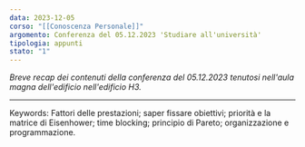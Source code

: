 ```yaml
---
data: 2023-12-05
corso: "[[Conoscenza Personale]]"
argomento: Conferenza del 05.12.2023 'Studiare all'università'
tipologia: appunti
stato: "1"
---
```

*Breve recap dei contenuti della conferenza del 05.12.2023 tenutosi nell'aula magna dell'edificio nell'edificio H3.*
- - -
Keywords: Fattori delle prestazioni; saper fissare obiettivi; priorità e la matrice di Eisenhower; time blocking; principio di Pareto; organizzazione e programmazione.
